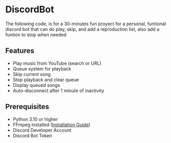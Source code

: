 # DiscordBot
The following code, is for a 30-minutes fun proyect for a personal, funtional discord bot that can do play, skip, and add a reproduction list, also add a funtion to stop when needed

## Features 

- Play music from YouTube (search or URL)
- Queue system for playback
- Skip current song
- Stop playback and clear queue
- Display queued songs
- Auto-disconnect after 1 minute of inactivity

## Prerequisites 

- Python 3.10 or higher
- FFmpeg installed ([Installation Guide](https://ffmpeg.org/download.html))
- Discord Developer Account
- Discord Bot Token

